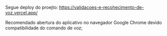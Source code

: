 Segue deploy do proejto: https://validacoes-e-recohecimento-de-voz.vercel.app/

Recomendado abertura do aplicativo no navegador Google Chrome devido compatibilidade do comando de voz;
